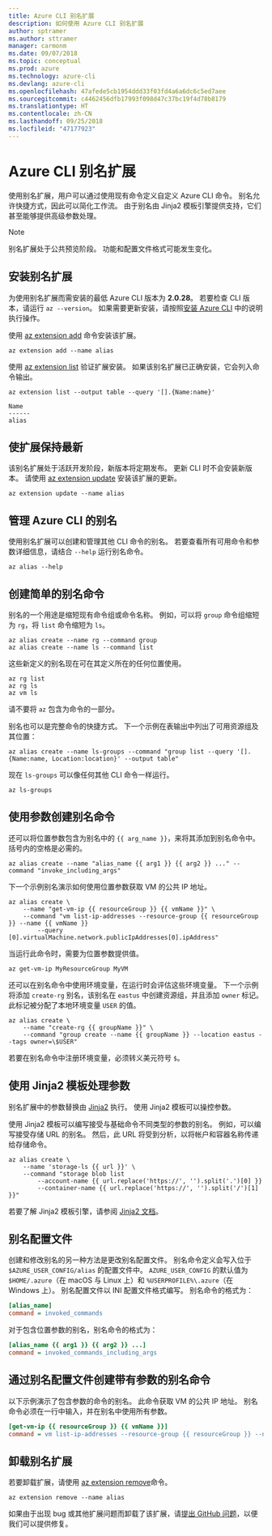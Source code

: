 ```yaml
---
title: Azure CLI 别名扩展
description: 如何使用 Azure CLI 别名扩展
author: sptramer
ms.author: sttramer
manager: carmonm
ms.date: 09/07/2018
ms.topic: conceptual
ms.prod: azure
ms.technology: azure-cli
ms.devlang: azure-cli
ms.openlocfilehash: 47afede5cb1954ddd33f03fd4a6a6dc6c5ed7aee
ms.sourcegitcommit: c4462456dfb17993f098d47c37bc19f4d78b8179
ms.translationtype: HT
ms.contentlocale: zh-CN
ms.lasthandoff: 09/25/2018
ms.locfileid: "47177923"
---
```

# <a name="the-azure-cli-alias-extension"></a>Azure CLI 别名扩展

使用别名扩展，用户可以通过使用现有命令定义自定义 Azure CLI 命令。 别名允许快捷方式，因此可以简化工作流。 由于别名由 Jinja2 模板引擎提供支持，它们甚至能够提供高级参数处理。

> [!NOTE]
> 别名扩展处于公共预览阶段。 功能和配置文件格式可能发生变化。

## <a name="install-the-alias-extension"></a>安装别名扩展

为使用别名扩展而需安装的最低 Azure CLI 版本为 **2.0.28**。 若要检查 CLI 版本，请运行 `az --version`。 如果需要更新安装，请按照[安装 Azure CLI](./install-azure-cli.md) 中的说明执行操作。

使用 [az extension add](/cli/azure/extension#az-extension-add) 命令安装该扩展。

```azurecli-interactive
az extension add --name alias
```

使用 [az extension list](/cli/azure/extension#az-extension-list) 验证扩展安装。 如果该别名扩展已正确安装，它会列入命令输出。

```azurecli-interactive
az extension list --output table --query '[].{Name:name}'
```

```output
Name
------
alias
```

## <a name="keep-the-extension-up-to-date"></a>使扩展保持最新

该别名扩展处于活跃开发阶段，新版本将定期发布。 更新 CLI 时不会安装新版本。 请使用 [az extension update](/cli/azure/extension#az-extension-update) 安装该扩展的更新。

```azurecli-interactive
az extension update --name alias
```

## <a name="manage-aliases-for-the-azure-cli"></a>管理 Azure CLI 的别名

使用别名扩展可以创建和管理其他 CLI 命令的别名。 若要查看所有可用命令和参数详细信息，请结合 `--help` 运行别名命令。

```azurecli-interactive
az alias --help
```

## <a name="create-simple-alias-commands"></a>创建简单的别名命令

别名的一个用途是缩短现有命令组或命令名称。 例如，可以将 `group` 命令组缩短为 `rg`，将 `list` 命令缩短为 `ls`。

```azurecli-interactive
az alias create --name rg --command group
az alias create --name ls --command list
```

这些新定义的别名现在可在其定义所在的任何位置使用。

```azurecli-interactive
az rg list
az rg ls
az vm ls
```

请不要将 `az` 包含为命令的一部分。

别名也可以是完整命令的快捷方式。 下一个示例在表输出中列出了可用资源组及其位置：

```azurecli-interactive
az alias create --name ls-groups --command "group list --query '[].{Name:name, Location:location}' --output table"
```

现在 `ls-groups` 可以像任何其他 CLI 命令一样运行。

```azurecli-interactive
az ls-groups
```

## <a name="create-an-alias-command-with-arguments"></a>使用参数创建别名命令

还可以将位置参数包含为别名中的 `{{ arg_name }}`，来将其添加到别名命令中。 括号内的空格是必需的。

```azurecli-interactive
az alias create --name "alias_name {{ arg1 }} {{ arg2 }} ..." --command "invoke_including_args"
```

下一个示例别名演示如何使用位置参数获取 VM 的公共 IP 地址。

```azurecli-interactive
az alias create \
    --name "get-vm-ip {{ resourceGroup }} {{ vmName }}" \
    --command "vm list-ip-addresses --resource-group {{ resourceGroup }} --name {{ vmName }}
        --query [0].virtualMachine.network.publicIpAddresses[0].ipAddress"
```

当运行此命令时，需要为位置参数提供值。

```azurecli-interactive
az get-vm-ip MyResourceGroup MyVM
```

还可以在别名命令中使用环境变量，在运行时会评估这些环境变量。 下一个示例将添加 `create-rg` 别名，该别名在 `eastus` 中创建资源组，并且添加 `owner` 标记。 此标记被分配了本地环境变量 `USER` 的值。

```azurecli-interactive
az alias create \
    --name "create-rg {{ groupName }}" \
    --command "group create --name {{ groupName }} --location eastus --tags owner=\$USER"
```

若要在别名命令中注册环境变量，必须转义美元符号 `$`。

## <a name="process-arguments-using-jinja2-templates"></a>使用 Jinja2 模板处理参数

别名扩展中的参数替换由 [Jinja2](http://jinja.pocoo.org/docs/2.10/) 执行。 使用 Jinja2 模板可以操控参数。

使用 Jinja2 模板可以编写接受与基础命令不同类型的参数的别名。 例如，可以编写接受存储 URL 的别名。 然后，此 URL 将受到分析，以将帐户和容器名称传递给存储命令。

```azurecli-interactive
az alias create \
    --name 'storage-ls {{ url }}' \
    --command "storage blob list
        --account-name {{ url.replace('https://', '').split('.')[0] }}
        --container-name {{ url.replace('https://', '').split('/')[1] }}"
```

若要了解 Jinja2 模板引擎，请参阅 [Jinja2 文档](http://jinja.pocoo.org/docs/2.10/templates/)。

## <a name="alias-configuration-file"></a>别名配置文件

创建和修改别名的另一种方法是更改别名配置文件。 别名命令定义会写入位于 `$AZURE_USER_CONFIG/alias` 的配置文件中。 `AZURE_USER_CONFIG` 的默认值为 `$HOME/.azure`（在 macOS 与 Linux 上）和 `%USERPROFILE%\.azure`（在 Windows 上）。 别名配置文件以 INI 配置文件格式编写。 别名命令的格式为：

```ini
[alias_name]
command = invoked_commands
```

对于包含位置参数的别名，别名命令的格式为：

```ini
[alias_name {{ arg1 }} {{ arg2 }} ...]
command = invoked_commands_including_args
```

## <a name="create-an-alias-command-with-arguments-via-the-alias-configuration-file"></a>通过别名配置文件创建带有参数的别名命令

以下示例演示了包含参数的命令的别名。 此命令获取 VM 的公共 IP 地址。 别名命令必须在一行中输入，并在别名中使用所有参数。

```ini
[get-vm-ip {{ resourceGroup }} {{ vmName }}]
command = vm list-ip-addresses --resource-group {{ resourceGroup }} --name {{ vmName }} --query [0].virtualMachine.network.publicIpAddresses[0].ipAddress
```

## <a name="uninstall-the-alias-extension"></a>卸载别名扩展

若要卸载扩展，请使用 [az extension remove](/cli/azure/extension#az-extension-remove)命令。

```azurecli-interactive
az extension remove --name alias
```

如果由于出现 bug 或其他扩展问题而卸载了该扩展，请[提出 GitHub 问题](https://github.com/Azure/azure-cli-extensions/issues)，以便我们可以提供修复。
